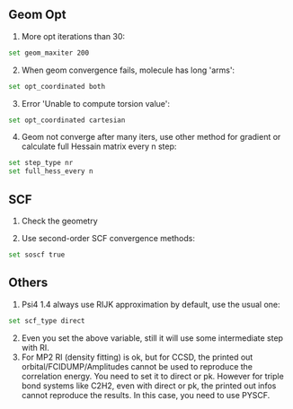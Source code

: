 ## Geom Opt
1. More opt iterations than 30:
```bash
set geom_maxiter 200
```
2. When geom convergence fails, molecule has long 'arms':
```bash
set opt_coordinated both
```
3. Error 'Unable to compute torsion value':
```bash
set opt_coordinated cartesian
```
4. Geom not converge after many iters, use other method for gradient or calculate full Hessain matrix every n step:
```bash
set step_type nr
set full_hess_every n
```

## SCF
1. Check the geometry

2. Use second-order SCF convergence methods:
```bash
set soscf true
```

## Others
1. Psi4 1.4 always use RIJK approximation by default, use the usual one:
```bash
set scf_type direct
```
2. Even you set the above variable, still it will use some intermediate step with RI.
3. For MP2 RI (density fitting) is ok, but for CCSD, the printed out orbital/FCIDUMP/Amplitudes cannot be used to reproduce the correlation
energy. You need to set it to direct or pk. However for triple bond systems like C2H2, even with direct or pk, the printed out infos cannot 
reproduce the results. In this case, you need to use PYSCF. 
